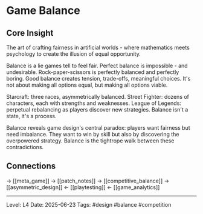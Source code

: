 # Game Balance

## Core Insight
The art of crafting fairness in artificial worlds - where mathematics meets psychology to create the illusion of equal opportunity.

Balance is a lie games tell to feel fair. Perfect balance is impossible - and undesirable. Rock-paper-scissors is perfectly balanced and perfectly boring. Good balance creates tension, trade-offs, meaningful choices. It's not about making all options equal, but making all options viable.

Starcraft: three races, asymmetrically balanced. Street Fighter: dozens of characters, each with strengths and weaknesses. League of Legends: perpetual rebalancing as players discover new strategies. Balance isn't a state, it's a process.

Balance reveals game design's central paradox: players want fairness but need imbalance. They want to win by skill but also by discovering the overpowered strategy. Balance is the tightrope walk between these contradictions.

## Connections
→ [[meta_game]]
→ [[patch_notes]]
→ [[competitive_balance]]
→ [[asymmetric_design]]
← [[playtesting]]
← [[game_analytics]]

---
Level: L4
Date: 2025-06-23
Tags: #design #balance #competition